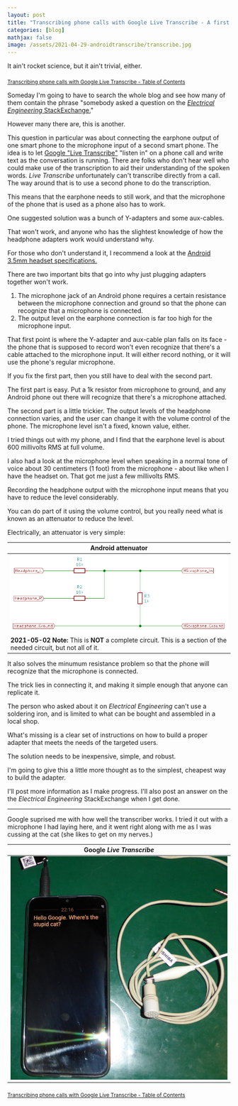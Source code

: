 ```yaml
---
layout: post
title: "Transcribing phone calls with Google Live Transcribe - A first look"
categories: [blog]
mathjax: false
image: /assets/2021-04-29-androidtranscribe/transcribe.jpg
---
```

It ain't rocket science, but it ain't trivial, either.

<sub>[Transcribing phone calls with Google Live Transcribe - Table of Contents](androidtranscribe-toc)</sub>

Someday I'm going to have to search the whole blog and see how many of them contain the phrase "somebody asked a question on the [*Electrical Engineering* StackExchange.](https://electronics.stackexchange.com/)"

However many there are, this is another.

This question in particular was about connecting the earphone output of one smart phone to the microphone input of a second smart phone.  The idea is to let [Google "Live Transcribe"](https://play.google.com/store/apps/details?id=com.google.audio.hearing.visualization.accessibility.scribe&hl=en&gl=US) "listen in" on a phone call and write text as the conversation is running.  There are folks who don't hear well who could make use of the transcription to aid their understanding of the spoken words.  *Live Transcribe* unfortunately can't transcribe directly from a call.  The way around that is to use a second phone to do the transcription.

This means that the earphone needs to still work, and that the microphone of the phone that is used as a phone also has to work.

One suggested solution was a bunch of Y-adapters and some aux-cables.

That won't work, and anyone who has the slightest knowledge of how the headphone adapters work would understand why.

For those who don't understand it, I recommend a look at the [Android 3.5mm headset specifications.](https://source.android.com/devices/accessories/headset/plug-headset-spec)

There are two important bits that go into why just plugging adapters together won't work.

1. The microphone jack of an Android phone requires a certain resistance between the microphone connection and ground so that the phone can recognize that a microphone is connected.
2. The output level on the earphone connection is far too high for the microphone input.

That first point is where the Y-adapter and aux-cable plan falls on its face - the phone that is supposed to record won't even recognize that there's a cable attached to the microphone input.  It will either record nothing, or it will use the phone's regular microphone.

If you fix the first part, then you still have to deal with the second part.

The first part is easy.  Put a 1k resistor from microphone to ground, and any Android phone out there will recognize that there's a microphone attached.

The second part is a little trickier.  The output levels of the headphone connection varies, and the user can change it with the volume control of the phone.  The microphone level isn't a fixed, known value, either.

I tried things out with my phone, and I find that the earphone level is about 600 millivolts RMS at full volume.

I also had a look at the microphone level when speaking in a normal tone of voice about 30 centimeters (1 foot) from the microphone - about like when I have the headset on.  That got me just a few millivolts RMS.

Recording the headphone output with the microphone input means that you have to reduce the level considerably.

You can do part of it using the volume control, but you really need what is known as an attenuator to reduce the level.

Electrically, an attenuator is very simple:

|Android attenuator|
|------------------|
|![Android attenuator](/assets/2021-04-29-androidtranscribe/attenuator.png)|
|**2021-05-02 Note:** This is **NOT** a complete circuit. This is a section of the needed circuit, but not all of it.|

It also solves the minumum resistance problem so that the phone will recognize that the microphone is connected.

The trick lies in connecting it, and making it simple enough that anyone can replicate it.

The person who asked about it on *Electrical Engineering* can't use a soldering iron, and is limited to what can be bought and assembled in a local shop.

What's missing is a clear set of instructions on how to build a proper adapter that meets the needs of the targeted users.

The solution needs to be inexpensive, simple, and robust.

I'm going to give this a little more thought as to the simplest, cheapest way to build the adapter.

I'll post more information as I make progress.  I'll also post an answer on the the *Electrical Engineering* StackExchange when I get done.

------

Google suprised me with how well the transcriber works.  I tried it out with a microphone I had laying here, and it went right along with me as I was cussing at the cat (she likes to get on my nerves.)

|Google *Live Transcribe*|
|------------------------|
|![Google Live Transcribe](/assets/2021-04-29-androidtranscribe/transcribe.jpg)|

<sub>[Transcribing phone calls with Google Live Transcribe - Table of Contents](androidtranscribe-toc)</sub>
